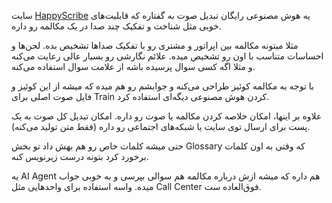 سایت [HappyScribe](https://www.happyscribe.com) یه هوش مصنوعی رایگان تبدیل صوت به گفتاره که قابلیت‌های خوبی مثل شناخت و تفکیک چند صدا در یک مکالمه رو داره.

مثلا میتونه مکالمه بین اپراتور و مشتری رو با تفکیک صداها تشخیص بده. لحن‌ها و احساسات متناسب با اون رو تشخیص میده. علائم نگارشی رو بسیار عالی رعایت می‌کنه و مثلا اگه کسی سوال پرسیده باشه از علامت سوال استفاده می‌کنه.

با توجه به مکالمه کوئیز طراحی می‌کنه و جوابشم رو هم میده که میشه از این کوئیز و فایل صوت اصلی برای Train کردن هوش مصنوعی دیگه‌ای استفاده کرد.

علاوه بر اینها، امکان خلاصه کردن مکالمه یا صوت رو داره. امکان تبدیل کل صوت به یک پست برای ارسال توی سایت یا شبکه‌های اجتماعی رو داره (فقط متن تولید می‌کنه).

حتی میشه کلمات خاص رو هم بهش داد تو بخش Glossary که وقتی به اون کلمات برخورد کرد بتونه درست زیرنویس کنه.

یه AI Agent هم داره که میشه ازش درباره مکالمه هم سوالی بپرسی و به خوبی جواب میده.
واسه استفاده برای واحدهایی مثل Call Center فوق‌العاده ست.


